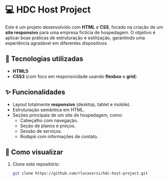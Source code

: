 # 💻 HDC Host Project  
Este é um projeto desenvolvido com **HTML** e **CSS**, focado na criação de um **site responsivo** para uma empresa fictícia de hospedagem. O objetivo é aplicar boas práticas de estruturação e estilização, garantindo uma experiência agradável em diferentes dispositivos.  

## 🚀 Tecnologias utilizadas  
- **HTML5**  
- **CSS3** (com foco em responsividade usando **flexbox** e **grid**)  

## ✨ Funcionalidades  
- Layout totalmente **responsivo** (desktop, tablet e mobile).  
- Estruturação semântica em HTML.  
- Seções principais de um site de hospedagem, como:  
  - Cabeçalho com navegação.  
  - Seção de planos e preços.  
  - Sessão de serviços.  
  - Rodapé com informações de contato.  

## 📖 Como visualizar  
1. Clone este repositório:  
   ```bash
   git clone https://github.com/rlucasorsi/hdc-host-project.git
